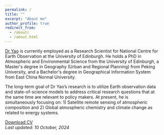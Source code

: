 ```yaml
---
permalink: /
title: ""
excerpt: "About me"
author_profile: true
redirect_from: 
  - /about/
  - /about.html
---
```


[Dr Yao](https://www.ed.ac.uk/geosciences/people/profile/?person=17187) is currently employed as a Research Scientist for National Centre for Earth Observation at the University of Edinburgh. He holds a PhD in Atmospheric and Environmental Science from the University of Edinburgh, a Master's degree in Geography (Urban and Regional Planning) from Peking University, and a Bachelor's degree in Geographical Information System from East China Normal University.

The long-term goal of Dr Yao’s research is to utilize Earth observation data and state-of-science models to address critical research questions that at the same time are relevant to policy makers. At present, he is simultaneously focusing on: 1) Satellite remote sensing of atmospheric composition and 2) Global atmospheric chemistry and climate change as related to energy systems.

[Download CV](https://feiyao-edinburgh.github.io/files/fyao_curriculum_vitae.pdf)<br/>
<i>Last updated: 10 October, 2024</i>
